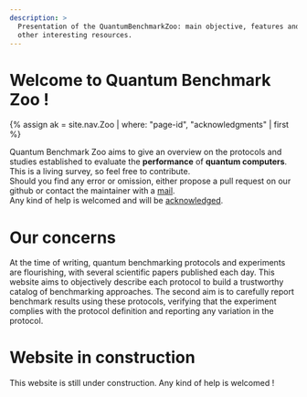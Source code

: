 ```yaml
---
description: >
  Presentation of the QuantumBenchmarkZoo: main objective, features and 
  other interesting resources.
---
```


# Welcome to Quantum Benchmark Zoo !
{% assign ak = site.nav.Zoo | where: "page-id", "acknowledgments" | first %}

Quantum Benchmark Zoo aims to give an overview on the protocols and studies established to evaluate the **performance** of **quantum computers**. This is a living survey, so feel free to <a>contribute</a>.  
Should you find any error or omission, either propose a pull request on our <a>github</a> or contact the maintainer with a <a href="mailto:contact@quantumbenchmarkzoo.org">mail</a>.  
Any kind of help is welcomed and will be <a href="{{ ak.url | prepend: site.baseurl }}">acknowledged</a>.

# Our concerns

At the time of writing, quantum benchmarking protocols and experiments are flourishing, with several scientific papers published each day. This website aims to objectively describe each protocol to build a trustworthy catalog of benchmarking approaches. The second aim is to carefully report benchmark results using these protocols, verifying that the experiment complies with the protocol definition and reporting any variation in the protocol.

# Website in construction

This website is still under construction. Any kind of help is welcomed !

<!--
## Zoo map

Put an image with the map of the website (2 colors: created and on creation)
-->

<!--
- Figures of merit
- Protocols
- Benchmarks
- Frameworks
- Datasets
- Ressource estimation
- Pricing

 The section **Figure of merit** introduces common measures used to evaluate the performance of quantum computers. The second section **Protocols** introduces a classification and details each protocol. The compilation of results obtained with each protocol is in section **Benchmarks**. Section **Frameworks** gathers software library initiatives developed to benchmark quantum computers. Section **Datasets** groups existing applications instance sets. Section **Ressource estimation** introduces tools to perform upstream estimation of quantum resources requirements. This is especially relevant for Fault-Tolerant Quantum Computing (FTQC). Section **Pricing** summarizes the cost plans of each company commercializing access to quantum computers.



## Other ressources

For an introduction to classical computing benchmark, we recommend:
- survey 1
- survey 2
- ...

For an introduction to quantum computing benchmark, we recommend:
- survey 1
- survey 2
- ...

# References
{% bibliography --cited %}
-->